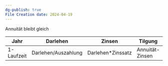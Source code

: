```yaml
---
dg-publish: true
File Creation date: 2024-04-19
---
```

Annuität bleibt gleich

| Jahr       | Darlehen            | Zinsen            | Tilgung         | Annuität      |
| ---------- | ------------------- | ----------------- | --------------- | ------------- |
| 1-Laufzeit | Darlehen/Auszahlung | Darlehen*Zinssatz | Annuität-Zinsen | Bleibt Gleich |
